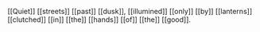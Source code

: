 [[Quiet]] [[streets]] [[past]] [[dusk]], [[illumined]] [[only]] [[by]] [[lanterns]] [[clutched]] [[in]] [[the]] [[hands]] [[of]] [[the]] [[good]]. 